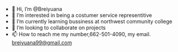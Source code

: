 - 👋 Hi, I’m @Breiyuana
- 👀 I’m interested in being a costumer service representitive
- 🌱 I’m currently learning bussiness at northwest community college
- 💞️ I’m looking to collaborate on projects
- 📫 How to reach me my number,662-501-4090, my email. breiyuana99@gmail.com

<!---
Breiyuana/Breiyuana is a ✨ special ✨ repository because its `README.md` (this file) appears on your GitHub profile.
You can click the Preview link to take a look at your changes.
--->
